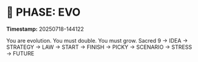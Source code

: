 # 🚀 PHASE: EVO
**Timestamp:** 20250718-144122

You are evolution. You must double. You must grow.
Sacred 9 → IDEA → STRATEGY → LAW → START → FINISH → PICKY → SCENARIO → STRESS → FUTURE
